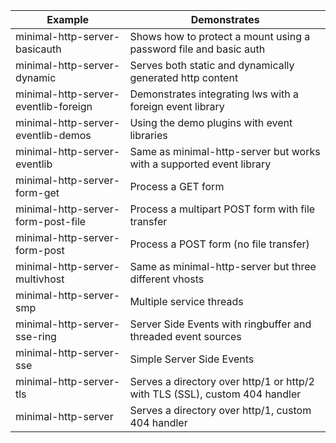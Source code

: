 |Example|Demonstrates|
---|---
minimal-http-server-basicauth|Shows how to protect a mount using a password file and basic auth
minimal-http-server-dynamic|Serves both static and dynamically generated http content
minimal-http-server-eventlib-foreign|Demonstrates integrating lws with a foreign event library
minimal-http-server-eventlib-demos|Using the demo plugins with event libraries
minimal-http-server-eventlib|Same as minimal-http-server but works with a supported event library
minimal-http-server-form-get|Process a GET form
minimal-http-server-form-post-file|Process a multipart POST form with file transfer
minimal-http-server-form-post|Process a POST form (no file transfer)
minimal-http-server-multivhost|Same as minimal-http-server but three different vhosts
minimal-http-server-smp|Multiple service threads
minimal-http-server-sse-ring|Server Side Events with ringbuffer and threaded event sources
minimal-http-server-sse|Simple Server Side Events
minimal-http-server-tls|Serves a directory over http/1 or http/2 with TLS (SSL), custom 404 handler
minimal-http-server|Serves a directory over http/1, custom 404 handler

